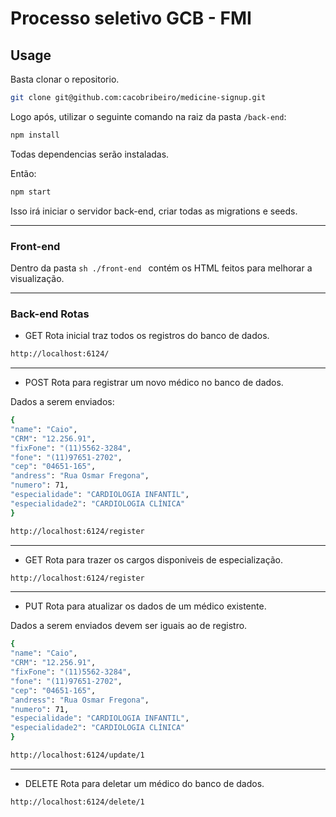 # Processo seletivo GCB - FMI

## Usage

Basta clonar o repositorio.

```sh
git clone git@github.com:cacobribeiro/medicine-signup.git
```

Logo após, utilizar o seguinte comando na raiz da pasta ``` /back-end ```:

```sh
npm install
```

Todas dependencias serão instaladas.

Então:

```sh
npm start
```

Isso irá iniciar o servidor back-end, criar todas as migrations e seeds.

---

### Front-end

Dentro da pasta `sh ./front-end ` contém os HTML feitos para melhorar a visualização.

---

### Back-end Rotas



- GET
Rota inicial traz todos os registros do banco de dados.

```sh
http://localhost:6124/
```
----

- POST
Rota para registrar um novo médico no banco de dados.

Dados a serem enviados:

```sh
{
"name": "Caio",
"CRM": "12.256.91",
"fixFone": "(11)5562-3284",
"fone": "(11)97651-2702",
"cep": "04651-165",
"andress": "Rua Osmar Fregona",
"numero": 71,
"especialidade": "CARDIOLOGIA INFANTIL",
"especialidade2": "CARDIOLOGIA CLÍNICA"
}
```

```sh
http://localhost:6124/register
```
----

- GET
Rota para trazer os cargos disponiveis de especialização.

```sh
http://localhost:6124/register
```

----

- PUT
Rota para atualizar os dados de um médico existente.

Dados a serem enviados devem ser iguais ao de registro.

```sh
{
"name": "Caio",
"CRM": "12.256.91",
"fixFone": "(11)5562-3284",
"fone": "(11)97651-2702",
"cep": "04651-165",
"andress": "Rua Osmar Fregona",
"numero": 71,
"especialidade": "CARDIOLOGIA INFANTIL",
"especialidade2": "CARDIOLOGIA CLÍNICA"
}
```

```sh
http://localhost:6124/update/1
```

---

- DELETE
Rota para deletar um médico do banco de dados.

```sh
http://localhost:6124/delete/1
```